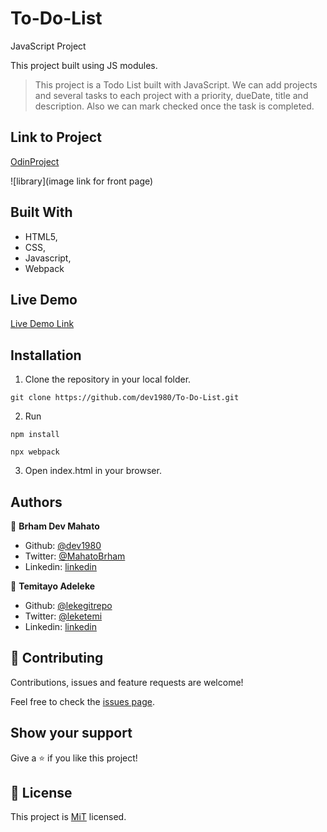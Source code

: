 # To-Do-List
JavaScript Project

This project built using JS modules.

> This project is a Todo List built with JavaScript. We can add projects and several tasks to each project with a priority, dueDate, title and description. Also we can mark checked once the task is completed.

## Link to Project

[OdinProject](https://www.theodinproject.com/courses/javascript/lessons/todo-list?ref=lnav)

![library](image link for front page)

## Built With

-   HTML5,
-   CSS,
-   Javascript,
-   Webpack

## Live Demo

[Live Demo Link]()

## Installation

1. Clone the repository in your local folder.
```
git clone https://github.com/dev1980/To-Do-List.git
```
2. Run
```
npm install
```
```
npx webpack
```
3. Open index.html in your browser.

## Authors

👤 **Brham Dev Mahato**

-   Github: [@dev1980](https://github.com/dev1980)
-   Twitter: [@MahatoBrham](https://twitter.com/MahatoBrham)
-   Linkedin: [linkedin](https://www.linkedin.com/in/dev1980/)

👤 **Temitayo Adeleke**

-   Github: [@lekegitrepo](https://github.com/lekegitrepo)
-   Twitter: [@leketemi](https://twitter.com/leketemi)
-   Linkedin: [linkedin](https://www.linkedin.com/in/adeleke-temitayo-a69125188/)

## 🤝 Contributing

Contributions, issues and feature requests are welcome!

Feel free to check the [issues page](https://github.com/dev1980/To-Do-List/issues).

## Show your support

Give a ⭐️ if you like this project!

## 📝 License

This project is [MiT](https://opensource.org/licenses/MIT) licensed.

